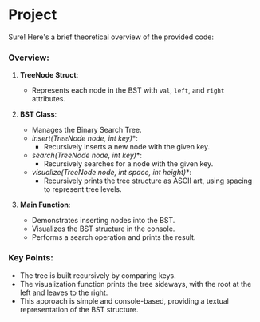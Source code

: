 # Project
Sure! Here's a brief theoretical overview of the provided code:

### Overview:
1. **TreeNode Struct**:
   - Represents each node in the BST with `val`, `left`, and `right` attributes.

2. **BST Class**:
   - Manages the Binary Search Tree.
   - **insert(TreeNode* node, int key)**:
     - Recursively inserts a new node with the given key.
   - **search(TreeNode* node, int key)**:
     - Recursively searches for a node with the given key.
   - **visualize(TreeNode* node, int space, int height)**:
     - Recursively prints the tree structure as ASCII art, using spacing to represent tree levels.

3. **Main Function**:
   - Demonstrates inserting nodes into the BST.
   - Visualizes the BST structure in the console.
   - Performs a search operation and prints the result.

### Key Points:
- The tree is built recursively by comparing keys.
- The visualization function prints the tree sideways, with the root at the left and leaves to the right.
- This approach is simple and console-based, providing a textual representation of the BST structure.
